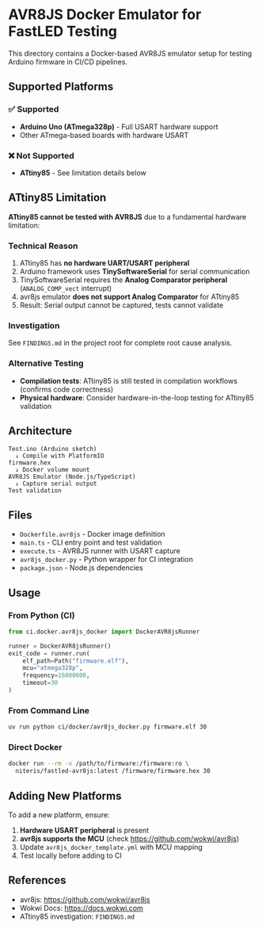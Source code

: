 # AVR8JS Docker Emulator for FastLED Testing

This directory contains a Docker-based AVR8JS emulator setup for testing Arduino firmware in CI/CD pipelines.

## Supported Platforms

### ✅ Supported
- **Arduino Uno (ATmega328p)** - Full USART hardware support
- Other ATmega-based boards with hardware USART

### ❌ Not Supported
- **ATtiny85** - See limitation details below

## ATtiny85 Limitation

**ATtiny85 cannot be tested with AVR8JS** due to a fundamental hardware limitation:

### Technical Reason
1. ATtiny85 has **no hardware UART/USART peripheral**
2. Arduino framework uses **TinySoftwareSerial** for serial communication
3. TinySoftwareSerial requires the **Analog Comparator peripheral** (`ANALOG_COMP_vect` interrupt)
4. avr8js emulator **does not support Analog Comparator** for ATtiny85
5. Result: Serial output cannot be captured, tests cannot validate

### Investigation
See `FINDINGS.md` in the project root for complete root cause analysis.

### Alternative Testing
- **Compilation tests**: ATtiny85 is still tested in compilation workflows (confirms code correctness)
- **Physical hardware**: Consider hardware-in-the-loop testing for ATtiny85 validation

## Architecture

```
Test.ino (Arduino sketch)
  ↓ Compile with PlatformIO
firmware.hex
  ↓ Docker volume mount
AVR8JS Emulator (Node.js/TypeScript)
  ↓ Capture serial output
Test validation
```

## Files

- `Dockerfile.avr8js` - Docker image definition
- `main.ts` - CLI entry point and test validation
- `execute.ts` - AVR8JS runner with USART capture
- `avr8js_docker.py` - Python wrapper for CI integration
- `package.json` - Node.js dependencies

## Usage

### From Python (CI)
```python
from ci.docker.avr8js_docker import DockerAVR8jsRunner

runner = DockerAVR8jsRunner()
exit_code = runner.run(
    elf_path=Path("firmware.elf"),
    mcu="atmega328p",
    frequency=16000000,
    timeout=30
)
```

### From Command Line
```bash
uv run python ci/docker/avr8js_docker.py firmware.elf 30
```

### Direct Docker
```bash
docker run --rm -v /path/to/firmware:/firmware:ro \
  niteris/fastled-avr8js:latest /firmware/firmware.hex 30
```

## Adding New Platforms

To add a new platform, ensure:
1. **Hardware USART peripheral** is present
2. **avr8js supports the MCU** (check https://github.com/wokwi/avr8js)
3. Update `avr8js_docker_template.yml` with MCU mapping
4. Test locally before adding to CI

## References

- avr8js: https://github.com/wokwi/avr8js
- Wokwi Docs: https://docs.wokwi.com
- ATtiny85 investigation: `FINDINGS.md`
